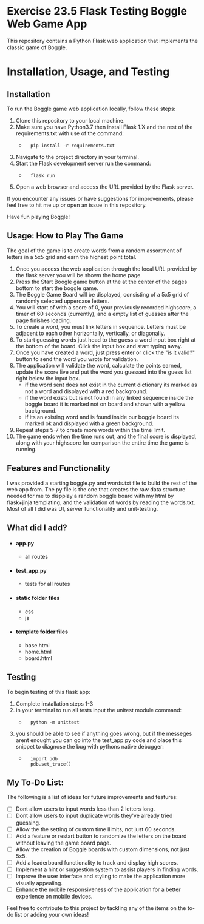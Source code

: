 # Exercise 23.5 Flask Testing Boggle Web Game App

This repository contains a Python Flask web application that implements the classic game of Boggle. 

# Installation, Usage, and Testing

## Installation
To run the Boggle game web application locally, follow these steps:

1. Clone this repository to your local machine.
2. Make sure you have Python3.7 then install Flask 1.X and the rest of the requirements.txt with use of the command:
    -       pip install -r requirements.txt
3. Navigate to the project directory in your terminal.
4. Start the Flask development server run the command:
    -       flask run
5. Open a web browser and access the URL provided by the Flask server.

If you encounter any issues or have suggestions for improvements, please feel free to hit me up or open an issue in this repository.

Have fun playing Boggle!

## Usage: How to Play The Game

The goal of the game is to create words from a random assortment of letters in a 5x5 grid and earn the highest point total.

1. Once you access the web application through the local URL provided  by the flask server you will be shown the home page.
2. Press the Start Boogle game button at the at the center of the pages bottom to start the boggle game. 
3. The Boggle Game Board will be displayed, consisting of a 5x5 grid of randomly selected uppercase letters.
4. You will start of with a score of 0, your previously recorded highscore, a timer of 60 seconds (currently), and a empty list of guesses after the page finishes loading.
5. To create a word, you must link letters in sequence. Letters must be adjacent to each other horizontally, vertically, or diagonally.
6. To start guessing words just head to the guess a word input box right at the bottom of the board. Click the input box and start typing away. 
7. Once you have created a word, just press enter or click the "is it valid?" button to send the word you wrote for validation.
8. The application will validate the word, calculate the points earned, update the score live and put the word you guessed into the guess list right below the input box.
    - if the word sent does not exist in the current dictionary its marked as not a word and displayed with a red background.
    - if the word exists but is not found in any linked sequence inside the boggle board it is marked not on board and shown with a yellow background.
    - if its an existing word and is found inside our boggle board its marked ok and displayed with a green background.
9. Repeat steps 5-7 to create more words within the time limit.
10. The game ends when the time runs out, and the final score is displayed, along with your highscore for comparison the entire time the game is running.

## Features and Functionality

I was provided a starting boggle.py and words.txt file to build the rest of the web app from. The py file is the one that creates the raw data structure needed for me to dispplay a random boggle board with my html by flask+jinja templating, and the validation of words by reading the words.txt. Most of all I did was UI, server functionality and unit-testing. 

## What did I add?
- #### app.py
    - all routes
- #### test_app.py
    - tests for all routes
- #### static folder files
    - css
    - js
- #### template folder files
    - base.html
    - home.html
    - board.html

## Testing
To begin testing of this flask app:

1. Complete installation steps 1-3
2. in your terminal to run all tests input the unitest module command:
    -       python -m unittest
3. you should be able to see if anything goes wrong, but if the messeges arent enought you can go into the test_app.py code and place this snippet to diagnose the bug with pythons native debugger:
    -       import pdb
            pdb.set_trace()

## My To-Do List:

The following is a list of ideas for future improvements and features:

- [ ] Dont allow users to input words less than 2 letters long.
- [ ] Dont allow users to input duplicate words they've already tried guessing.
- [ ] Allow the the setting of custom time llimits, not just 60 seconds.
- [ ] Add a feature or restart button to randomize the letters on the board without leaving the game board page.
- [ ] Allow the creation of Boggle boards with custom dimensions, not just 5x5.
- [ ] Add a leaderboard functionality to track and display high scores.
- [ ] Implement a hint or suggestion system to assist players in finding words.
- [ ] Improve the user interface and styling to make the application more visually appealing.
- [ ] Enhance the mobile responsiveness of the application for a better experience on mobile devices.

Feel free to contribute to this project by tackling any of the items on the to-do list or adding your own ideas!


